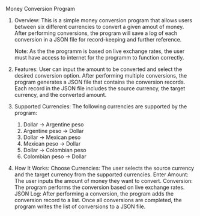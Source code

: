 Money Conversion Program
1. Overview: 
      This is a simple money conversion program that allows users between six different currencies to convert a given amout of money. 
      After performing conversions, the program will save a log of each conversion in a JSON file for record-keeping and further reference.
  
      Note: As the the programm is based on live exchange rates, the user must have access to internet for the programm to function correctly. 

2. Features:
User can input the amount to be converted and select the desired conversion option.
After performing multiple conversions, the program generates a JSON file that contains the conversion records.
Each record in the JSON file includes the source currency, the target currency, and the converted amount.

3. Supported Currencies:
The following currencies are supported by the program:

   1) Dollar -> Argentine peso
   2) Argentine peso -> Dollar
   3) Dollar -> Mexican peso
   4) Mexican peso -> Dollar
   5) Dollar -> Colombian peso
   6) Colombian peso -> Dollar

4. How It Works:
Choose Currencies: The user selects the source currency and the target currency from the supported currencies.
Enter Amount: The user inputs the amount of money they want to convert.
Conversion: The program performs the conversion based on live exchange rates.
JSON Log: After performing a conversion, the program adds the conversion record to a list. Once all conversions are completed, the program writes the list of conversions to a JSON file.

